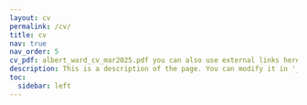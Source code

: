 ```yaml
---
layout: cv
permalink: /cv/
title: cv
nav: true
nav_order: 5
cv_pdf: albert_ward_cv_mar2025.pdf you can also use external links here
description: This is a description of the page. You can modify it in '_pages/cv.md'. You can also change or remove the top pdf download button.
toc:
  sidebar: left
---
```

